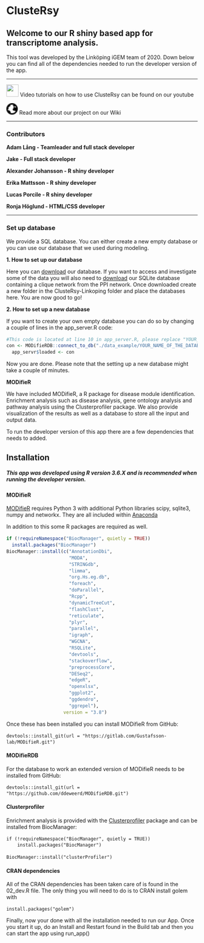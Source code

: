 # ClusteRsy


## Welcome to our R shiny based app for transcriptome analysis.
This tool was developed by the Linköping iGEM team of 2020. Down below you can find all of the dependencies needed to run the developer version of the app.

---
[<img height="32" width="32" src="https://cdn.jsdelivr.net/npm/simple-icons@v3/icons/youtube.svg" />](https://www.youtube.com/channel/UCLzs3_Txac7oKbWv5Xl6v-w/featured)  Video tutorials on how to use ClusteRsy can be found on our youtube

[<img height="30" width="30" src="https://raw.githubusercontent.com/iconic/open-iconic/master/svg/globe.svg"/>](https://2020.igem.org/Team:Linkoping) Read more about our project on our Wiki

---

### __Contributors__

__Adam Lång - Teamleader and full stack developer__

__Jake - Full stack developer__

__Alexander Johansson - R shiny developer__

__Erika Mattsson - R shiny developer__

__Lucas Porcile - R shiny developer__

__Ronja Höglund - HTML/CSS developer__

---

### __Set up database__
We provide a SQL database. You can either create a new empty database or you can use our database that we used during modeling. 

__1. How to set up our database__ 

Here you can [download](https://www.dropbox.com/s/z731ksu1mryfbt6/modeling_new_db.db?dl=0) our database.
If you want to access and investigate some of the data you will also need to [download](https://www.dropbox.com/s/x5evjztpypnhw9u/igem.sqlite?dl=0) our SQLite database containing a clique network from the PPI network. 
Once downloaded create a new folder in the ClusteRsy-Linkoping folder and place the databases here. You are now good to go! 

__2. How to set up a new database__

If you want to create your own empty database you can do so by changing a couple of lines in the app_server.R code: 

```R
#This code is located at line 10 in app_server.R, please replace "YOUR_NAME_OF_THE_DATABASE" with a desired name. 
con <- MODifieRDB::connect_to_db("./data_example/YOUR_NAME_OF_THE_DATABASE.db")
  app_servr$loaded <- con
``` 
Now you are done. Please note that the setting up a new database might take a couple of minutes. 

__MODifieR__

We have included MODifieR, a R package for disease module identification. Enrichment analysis such as disease analysis, gene ontology analysis and pathway analysis using the Clusterprofiler package. We also provide visualization of the results as well as a database to store all the input and output data.


To run the developer version of this app there are a few dependencies that needs to added.


## __Installation__


##### This app was developed using R version 3.6.X and is recommended when running the developer version.

#### MODifieR

[MODifieR](https://gitlab.com/Gustafsson-lab/MODifieR) requires Python 3 with additional Python libraries scipy, sqlite3, numpy and networkx. They are all included within [Anaconda](https://docs.anaconda.com/anaconda/install/)

In addition to this some R packages are required as well.
```R
if (!requireNamespace("BiocManager", quietly = TRUE))
  install.packages("BiocManager")
BiocManager::install(c("AnnotationDbi",
                       "MODA",
                       "STRINGdb",
                       "limma",
                       "org.Hs.eg.db",
                       "foreach",
                       "doParallel",
                       "Rcpp",
                       "dynamicTreeCut",
                       "flashClust",
                       "reticulate",
                       "plyr",
                       "parallel",
                       "igraph",
                       "WGCNA",
                       "RSQLite",
                       "devtools",
                       "stackoverflow",
                       "preprocessCore",
                       "DESeq2",
                       "edgeR",
                       "openxlsx",
                       "ggplot2",
                       "ggdendro",
                       "ggrepel"),
                     version = "3.8")
```

Once these has been installed you can install MODifieR from GitHub:

```
devtools::install_git(url = "https://gitlab.com/Gustafsson-lab/MODifieR.git")
```

#### MODifieRDB
For the database to work an extended version of MODifieR needs to be installed from GitHub:

```
devtools::install_git(url = "https://github.com/ddeweerd/MODifieRDB.git")
```
#### Clusterprofiler
Enrichment analysis is provided with the [Clusterprofiler](https://bioconductor.org/packages/release/bioc/vignettes/clusterProfiler/inst/doc/clusterProfiler.html) package and can be installed from BiocManager:

```
if (!requireNamespace("BiocManager", quietly = TRUE))
    install.packages("BiocManager")

BiocManager::install("clusterProfiler")
```

#### CRAN dependencies
All of the CRAN dependencies has been taken care of is found in the 02_dev.R file. The only thing you will need to do is to CRAN install golem with
```
install.packages("golem")
```

Finally, now your done with all the installation needed to run our App.
Once you start it up, do an Install and Restart found in the Build tab and then you can start the app using run_app()
